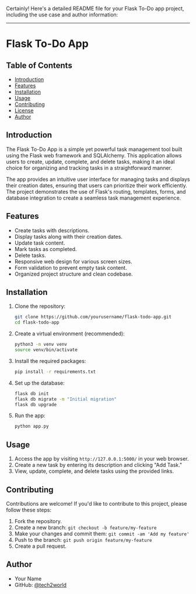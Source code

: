 Certainly! Here's a detailed README file for your Flask To-Do app project, including the use case and author information:

---

# Flask To-Do App

<!-- ![App Screenshot](screenshot.png) -->

## Table of Contents

- [Introduction](#introduction)
- [Features](#features)
- [Installation](#installation)
- [Usage](#usage)
- [Contributing](#contributing)
- [License](#license)
- [Author](#author)

## Introduction

The Flask To-Do App is a simple yet powerful task management tool built using the Flask web framework and SQLAlchemy. This application allows users to create, update, complete, and delete tasks, making it an ideal choice for organizing and tracking tasks in a straightforward manner.

The app provides an intuitive user interface for managing tasks and displays their creation dates, ensuring that users can prioritize their work efficiently. The project demonstrates the use of Flask's routing, templates, forms, and database integration to create a seamless task management experience.

## Features

- Create tasks with descriptions.
- Display tasks along with their creation dates.
- Update task content.
- Mark tasks as completed.
- Delete tasks.
- Responsive web design for various screen sizes.
- Form validation to prevent empty task content.
- Organized project structure and clean codebase.

## Installation

1. Clone the repository:
   ```sh
   git clone https://github.com/yourusername/flask-todo-app.git
   cd flask-todo-app
   ```

2. Create a virtual environment (recommended):
   ```sh
   python3 -m venv venv
   source venv/bin/activate
   ```

3. Install the required packages:
   ```sh
   pip install -r requirements.txt
   ```

4. Set up the database:
   ```sh
   flask db init
   flask db migrate -m "Initial migration"
   flask db upgrade
   ```

5. Run the app:
   ```sh
   python app.py
   ```

## Usage

1. Access the app by visiting `http://127.0.0.1:5000/` in your web browser.
2. Create a new task by entering its description and clicking "Add Task."
3. View, update, complete, and delete tasks using the provided links.

## Contributing

Contributions are welcome! If you'd like to contribute to this project, please follow these steps:

1. Fork the repository.
2. Create a new branch: `git checkout -b feature/my-feature`
3. Make your changes and commit them: `git commit -am 'Add my feature'`
4. Push to the branch: `git push origin feature/my-feature`
5. Create a pull request.

<!-- ## License

This project is licensed under the MIT License - see the [LICENSE](LICENSE) file for details. -->

## Author

- Your Name
- GitHub: [@tech2world](https://github.com/tech2world)
